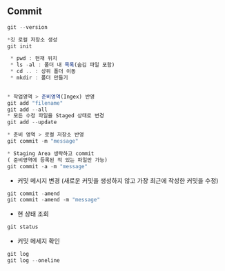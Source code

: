## Commit

```jsx
git --version

*깃 로컬 저장소 생성
git init

 * pwd : 현재 위치
 * ls -al : 폴더 내 목록(숨김 파일 포함)
 * cd .. : 상위 폴더 이동
 * mkdir : 폴더 만들기
 

* 작업영역 > 준비영역(Ingex) 반영
git add "filename"
git add --all
* 모든 수정 파일을 Staged 상태로 변경
git add --update

* 준비 영역 > 로컬 저장소 반영
git commit -m "message"

* Staging Area 생략하고 commit
( 준비영역에 등록된 적 있는 파일만 가능)
git commit -a -m "message"

```

- 커밋 메시지 변경
(새로운 커밋을 생성하지 않고 가장 최근에 작성한 커밋을 수정)

```jsx
git commit -amend
git commit -amend -m "message"
```

- 현 상태 조회

```jsx
git status
```

- 커밋 메세지 확인

```jsx
git log
git log --oneline
```
